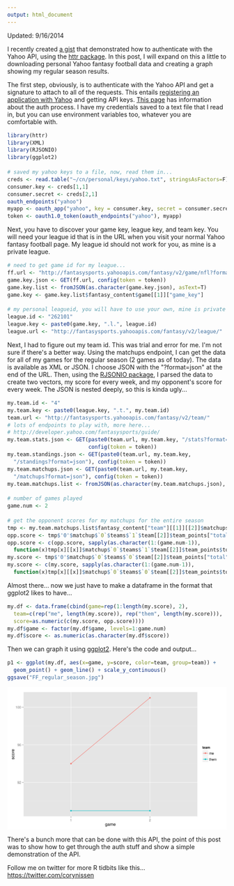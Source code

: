 ```yaml
---
output: html_document
---
```


Updated: 9/16/2014

I recently created [a gist](https://gist.github.com/corynissen/7676784) that demonstrated how to authenticate with the Yahoo API, using the [httr package](http://cran.r-project.org/web/packages/httr/). In this post, I will expand on this a little to downloading personal Yahoo fantasy football data and creating a graph showing my regular season results.  

The first step, obviously, is to authenticate with the Yahoo API and get a signature to attach to all of the requests. This entails [registering an application with Yahoo](https://developer.apps.yahoo.com/dashboard/createKey.html) and getting API keys. [This page](https://developer.yahoo.com/oauth/guide/oauth-auth-flow.html#oauth-consumerkey) has information about the auth process. I have my credentials saved to a text file that I read in, but you can use environment variables too, whatever you are comfortable with.

```r
library(httr)
library(XML)
library(RJSONIO)
library(ggplot2)

# saved my yahoo keys to a file, now, read them in...
creds <- read.table("~/cn/personal/keys/yahoo.txt", stringsAsFactors=F)
consumer.key <- creds[1,1]
consumer.secret <- creds[2,1]
oauth_endpoints("yahoo")
myapp <- oauth_app("yahoo", key = consumer.key, secret = consumer.secret)
token <- oauth1.0_token(oauth_endpoints("yahoo"), myapp)
```
  
Next, you have to discover your game key, league key, and team key. You will need your league id that is in the URL when you visit your normal Yahoo fantasy football page. My league id should not work for you, as mine is a private league.  

```r
# need to get game id for my league...
ff.url <- "http://fantasysports.yahooapis.com/fantasy/v2/game/nfl?format=json"
game.key.json <- GET(ff.url, config(token = token))
game.key.list <- fromJSON(as.character(game.key.json), asText=T)
game.key <- game.key.list$fantasy_content$game[[1]]["game_key"]

# my personal leagueid, you will have to use your own, mine is private
league.id <- "262101"
league.key <- paste0(game.key, ".l.", league.id)
league.url <- "http://fantasysports.yahooapis.com/fantasy/v2/league/"
```

Next, I had to figure out my team id. This was trial and error for me. I'm not sure if there's a better way. Using the matchups endpoint, I can get the data for all of my games for the regular season (2 games as of today). The data is available as XML or JSON. I choose JSON with the "?format=json" at the end of the URL. Then, using the [RJSONIO package](http://cran.r-project.org/web/packages/RJSONIO/index.html), I parsed the data to create two vectors, my score for every week, and my opponent's score for every week. The JSON is nested deeply, so this is kinda ugly...

```r
my.team.id <- "4"
my.team.key <- paste0(league.key, ".t.", my.team.id)
team.url <- "http://fantasysports.yahooapis.com/fantasy/v2/team/"
# lots of endpoints to play with, more here... 
# http://developer.yahoo.com/fantasysports/guide/
my.team.stats.json <- GET(paste0(team.url, my.team.key, "/stats?format=json"), 
                          config(token = token))
my.team.standings.json <- GET(paste0(team.url, my.team.key, 
  "/standings?format=json"), config(token = token))
my.team.matchups.json <- GET(paste0(team.url, my.team.key, 
  "/matchups?format=json"), config(token = token))
my.team.matchups.list <- fromJSON(as.character(my.team.matchups.json), asText=T)

# number of games played
game.num <- 2

# get the opponent scores for my matchups for the entire season
tmp <- my.team.matchups.list$fantasy_content["team"][[1]][[2]]$matchups
opp.score <- tmp$'0'$matchup$`0`$teams$`1`$team[[2]]$team_points["total"]
opp.score <- c(opp.score, sapply(as.character(1:(game.num-1)),   
  function(x)tmp[x][[x]]$matchup$`0`$teams$`1`$team[[2]]$team_points$total))
my.score <- tmp$'0'$matchup$`0`$teams$`0`$team[[2]]$team_points["total"]
my.score <- c(my.score, sapply(as.character(1:(game.num-1)),   
  function(x)tmp[x][[x]]$matchup$`0`$teams$`0`$team[[2]]$team_points$total))
```

Almost there... now we just have to make a dataframe in the format that ggplot2 likes to have...

```r
my.df <- data.frame(cbind(game=rep(1:length(my.score), 2), 
  team=c(rep("me", length(my.score)), rep("them", length(my.score))),
  score=as.numeric(c(my.score, opp.score))))
my.df$game <- factor(my.df$game, levels=1:game.num)
my.df$score <- as.numeric(as.character(my.df$score))
```

Then we can graph it using [ggplot2](http://cran.r-project.org/web/packages/ggplot2/index.html). Here's the code and output...

```r
p1 <- ggplot(my.df, aes(x=game, y=score, color=team, group=team)) + 
  geom_point() + geom_line() + scale_y_continuous()
ggsave("FF_regular_season.jpg")
```

<img src="FF_regular_season.jpg" alt="Drawing" align="middle" style="width: 550px;"/>

There's a bunch more that can be done with this API, the point of this post was to show how to get through the auth stuff and show a simple demonstration of the API.

Follow me on twitter for more R tidbits like this... https://twitter.com/corynissen


